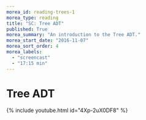 ```yaml
---
morea_id: reading-trees-1
morea_type: reading
title: "SC: Tree ADT"
published: True
morea_summary: "An introduction to the Tree ADT."
morea_start_date: "2016-11-07"
morea_sort_order: 4
morea_labels: 
  - "screencast"
  - "17:15 min"
---
```


# Tree ADT
{% include youtube.html id="4Xp-2uX0DF8" %}
